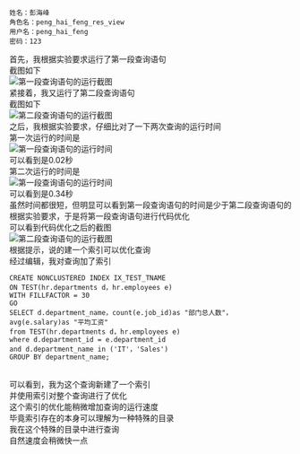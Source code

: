 ```
姓名：彭海峰
角色名：peng_hai_feng_res_view
用户名：peng_hai_feng
密码：123
```

首先，我根据实验要求运行了第一段查询语句
<br>
截图如下
<br>
![第一段查询语句的运行截图](https://github.com/phf449540929/Oracle/blob/master/test1/20181010095753.png)
<br>
紧接着，我又运行了第二段查询语句
<br>
截图如下
<br>
![第二段查询语句的运行截图](https://github.com/phf449540929/Oracle/blob/master/test1/20181010095729.png)
<br>
之后，我根据实验要求，仔细比对了一下两次查询的运行时间
<br>
第一次运行的时间是
<br>
![第一段查询语句的运行时间](https://github.com/phf449540929/Oracle/blob/master/test1/01.png)
<br>
可以看到是0.02秒
<br>
第二次运行的时间是
<br>
![第一段查询语句的运行时间](https://github.com/phf449540929/Oracle/blob/master/test1/02.png)
<br>
可以看到是0.34秒
<br>
虽然时间都很短，但明显可以看到第一段查询语句的时间是少于第二段查询语句的
<br>
根据实验要求，于是将第一段查询语句进行代码优化
<br>
可以看到代码优化之后的截图
<br>
![第二段查询语句的运行截图](https://github.com/phf449540929/Oracle/blob/master/test1/20181010095707.png)
<br>
根据提示，说的建一个索引可以优化查询
<br>
经过编辑，我对查询加了索引
<br>
```
CREATE NONCLUSTERED INDEX IX_TEST_TNAME
ON TEST(hr.departments d，hr.employees e)
WITH FILLFACTOR = 30
GO
SELECT d.department_name，count(e.job_id)as "部门总人数"，
avg(e.salary)as "平均工资"
from TEST(hr.departments d，hr.employees e)
where d.department_id = e.department_id
and d.department_name in ('IT'，'Sales')
GROUP BY department_name;
```
<br>
可以看到，我为这个查询新建了一个索引
<br>
并使用索引对整个查询进行了优化
<br>
这个索引的优化能稍微增加查询的运行速度
<br>
毕竟索引存在的本身可以理解为一种特殊的目录
<br>
我在这个特殊的目录中进行查询
<br>
自然速度会稍微快一点
